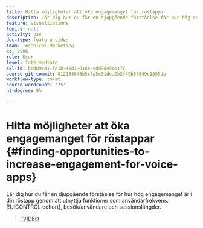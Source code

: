```yaml
---
title: Hitta möjligheter att öka engagemanget för röstappar
description: Lär dig hur du får en djupgående förståelse för hur hög engagemanget i din röstapp är genom att utnyttja funktioner som användarfrekvens, kohort, besök/användare och sessionslängder.
feature: Visualizations
topics: null
activity: use
doc-type: feature video
team: Technical Marketing
kt: 2906
role: User
level: Intermediate
exl-id: bcd89ea1-fa1b-41d1-816e-cdd9d49ae172
source-git-commit: 812184643b5c4a5c01dea2b2f49b57049c1805da
workflow-type: tm+mt
source-wordcount: '75'
ht-degree: 0%

---
```


# Hitta möjligheter att öka engagemanget för röstappar {#finding-opportunities-to-increase-engagement-for-voice-apps}

Lär dig hur du får en djupgående förståelse för hur hög engagemanget är i din röstapp genom att utnyttja funktioner som användarfrekvens. [!UICONTROL cohort], besök/användare och sessionslängder.

>[!VIDEO](https://video.tv.adobe.com/v/27223/?quality=12&learn=on)
